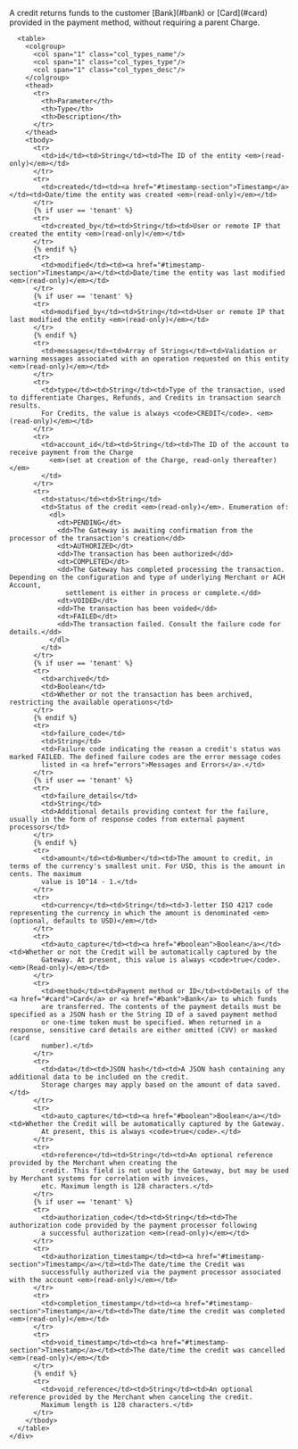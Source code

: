 <div class="method-area">
  <div class="method-copy">
    <div class="method-copy-padding">
      <p>A credit returns funds to the customer [Bank](#bank) or [Card](#card) provided in the payment method,
      without requiring a parent Charge.</p>

      <table>
        <colgroup>
          <col span="1" class="col_types_name"/>
          <col span="1" class="col_types_type"/>
          <col span="1" class="col_types_desc"/>
        </colgroup>
        <thead>
          <tr>
            <th>Parameter</th>
            <th>Type</th>
            <th>Description</th>
          </tr>
        </thead>
        <tbody>
          <tr>
            <td>id</td><td>String</td><td>The ID of the entity <em>(read-only)</em></td>
          </tr>
          <tr>
            <td>created</td><td><a href="#timestamp-section">Timestamp</a></td><td>Date/time the entity was created <em>(read-only)</em></td>
          </tr>
          {% if user == 'tenant' %}
          <tr>
            <td>created_by</td><td>String</td><td>User or remote IP that created the entity <em>(read-only)</em></td>
          </tr>
          {% endif %}
          <tr>
            <td>modified</td><td><a href="#timestamp-section">Timestamp</a></td><td>Date/time the entity was last modified <em>(read-only)</em></td>
          </tr>
          {% if user == 'tenant' %}
          <tr>
            <td>modified_by</td><td>String</td><td>User or remote IP that last modified the entity <em>(read-only)</em></td>
          </tr>
          {% endif %}
          <tr>
            <td>messages</td><td>Array of Strings</td><td>Validation or warning messages associated with an operation requested on this entity <em>(read-only)</em></td>
          </tr>
          <tr>
            <td>type</td><td>String</td><td>Type of the transaction, used to differentiate Charges, Refunds, and Credits in transaction search results.
            For Credits, the value is always <code>CREDIT</code>. <em>(read-only)</em></td>
          </tr>
          <tr>
            <td>account_id</td><td>String</td><td>The ID of the account to receive payment from the Charge
              <em>(set at creation of the Charge, read-only thereafter)</em>
            </td>
          </tr>
          <tr>
            <td>status</td><td>String</td>
            <td>Status of the credit <em>(read-only)</em>. Enumeration of:
              <dl>
                <dt>PENDING</dt>
                <dd>The Gateway is awaiting confirmation from the processor of the transaction's creation</dd>
                <dt>AUTHORIZED</dt>
                <dd>The transaction has been authorized</dd>
                <dt>COMPLETED</dt>
                <dd>The Gateway has completed processing the transaction. Depending on the configuration and type of underlying Merchant or ACH Account,
                  settlement is either in process or complete.</dd>
                <dt>VOIDED</dt>
                <dd>The transaction has been voided</dd>
                <dt>FAILED</dt>
                <dd>The transaction failed. Consult the failure code for details.</dd>
              </dl>
            </td>
          </tr>
          {% if user == 'tenant' %}
          <tr>
            <td>archived</td>
            <td>Boolean</td>
            <td>Whether or not the transaction has been archived, restricting the available operations</td>
          </tr>
          {% endif %}
          <tr>
            <td>failure_code</td>
            <td>String</td>
            <td>Failure code indicating the reason a credit's status was marked FAILED. The defined failure codes are the error message codes
            listed in <a href="errors">Messages and Errors</a>.</td>
          </tr>
          {% if user == 'tenant' %}
          <tr>
            <td>failure_details</td>
            <td>String</td>
            <td>Additional details providing context for the failure, usually in the form of response codes from external payment processors</td>
          </tr>
          {% endif %}
          <tr>
            <td>amount</td><td>Number</td><td>The amount to credit, in terms of the currency's smallest unit. For USD, this is the amount in cents. The maximum
            value is 10^14 - 1.</td>
          </tr>
          <tr>
            <td>currency</td><td>String</td><td>3-letter ISO 4217 code representing the currency in which the amount is denominated <em>(optional, defaults to USD)</em></td>
          </tr>
          <tr>
            <td>auto_capture</td><td><a href="#boolean">Boolean</a></td><td>Whether or not the Credit will be automatically captured by the
            Gateway. At present, this value is always <code>true</code>. <em>(Read-only)</em></td>
          </tr>
          <tr>
            <td>method</td><td>Payment method or ID</td><td>Details of the <a href="#card">Card</a> or <a href="#bank">Bank</a> to which funds
            are transferred. The contents of the payment details must be specified as a JSON hash or the String ID of a saved payment method
            or one-time token must be specified. When returned in a response, sensitive card details are either omitted (CVV) or masked (card
            number).</td>
          </tr>
          <tr>
            <td>data</td><td>JSON hash</td><td>A JSON hash containing any additional data to be included on the credit.
            Storage charges may apply based on the amount of data saved.</td>
          </tr>
          <tr>
            <td>auto_capture</td><td><a href="#boolean">Boolean</a></td><td>Whether the Credit will be automatically captured by the Gateway.
            At present, this is always <code>true</code>.</td>
          </tr>
          <tr>
            <td>reference</td><td>String</td><td>An optional reference provided by the Merchant when creating the
            credit. This field is not used by the Gateway, but may be used by Merchant systems for correlation with invoices,
            etc. Maximum length is 128 characters.</td>
          </tr>
          {% if user == 'tenant' %}
          <tr>
            <td>authorization_code</td><td>String</td><td>The authorization code provided by the payment processor following
            a successful authorization <em>(read-only)</em></td>
          </tr>
          <tr>
            <td>authorization_timestamp</td><td><a href="#timestamp-section">Timestamp</a></td><td>The date/time the Credit was
            successfully authorized via the payment processor associated with the account <em>(read-only)</em></td>
          </tr>
          <tr>
            <td>completion_timestamp</td><td><a href="#timestamp-section">Timestamp</a></td><td>The date/time the credit was completed <em>(read-only)</em></td>
          </tr>
          <tr>
            <td>void_timestamp</td><td><a href="#timestamp-section">Timestamp</a></td><td>The date/time the credit was cancelled <em>(read-only)</em></td>
          </tr>
          {% endif %}
          <tr>
            <td>void_reference</td><td>String</td><td>An optional reference provided by the Merchant when canceling the credit.
            Maximum length is 128 characters.</td>
          </tr>
        </tbody>
      </table>
    </div>
  </div>
</div>
